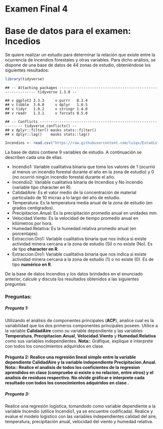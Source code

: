 Examen Final 4
================

# Base de datos para el examen: Incedios

Se quiere realizar un estudio para determinar la relación que existe
entre la ocurrencia de incendios forestales y otras variables. Para
dicho análisis, se dispone de una base de datos de 44 zonas de estudio,
obteniéndose los siguientes resultados:

``` r
library(tidyverse)
```

    ## -- Attaching packages ----------------------------------------------------------- tidyverse 1.3.0 --

    ## v ggplot2 3.3.3     v purrr   0.3.4
    ## v tibble  3.0.0     v dplyr   1.0.5
    ## v tidyr   1.0.2     v stringr 1.4.0
    ## v readr   1.3.1     v forcats 0.5.0

    ## -- Conflicts -------------------------------------------------------------- tidyverse_conflicts() --
    ## x dplyr::filter() masks stats::filter()
    ## x dplyr::lag()    masks stats::lag()

``` r
Incendios <- read.csv("https://raw.githubusercontent.com/luiqs/Estadistica-Aplicada/main/PDB/Incendios.csv")
```

La base de datos contiene 9 variables de estudio. A continuación se
describen cada una de ellas:

-   Incendio1: Variable cualitativa binaria que toma los valores de 1
    (ocurrió al menos un incendio forestal durante el año en la zona de
    estudio) y 0 (no ocurrió ningún incendio forestal durante el año.
-   Incendio2: Variable cualitativa binaria de Incendios y No incendio
    (variable tipo character en R).
-   CalidadAire: Es el valor medio de la concentración de material
    particulado de 10 micras a lo largo del año de estudio.
-   Temperatura: Es la temperatura media anual de la zona de estudio (en
    grados centígrados).
-   Precipitacion.Anual: Es la precipitación promedio anual en
    unidades mm.
-   Velocidad.Viento: Es la velocidad de tiempo promedio anual en
    kilómetros por hora.
-   Humedad.Relativa: Es la humedad relativa promedio anual (en
    porcentajes).
-   Extraccion.Oro1: Variable cualitativa binaria que nos indica si
    existe actividad minera cercana a la zona de estudio (Si) o no
    existe (No). Es de tipo **character en R**.
-   Extraccion.Oro1: Variable cualitativa binaria que nos indica si
    existe actividad minera cercana a la zona de estudio (1) o no existe
    (0). Es de tipo **numérico en R**.

De la base de datos Incendios y los datos brindados en el enunciado
anterior, calcule y discuta los resultados obtenidos a las siguientes
preguntas:

### Preguntas:

##### Pregunta 1:

Utilizando el análisis de componentes principales (**ACP**), analice
cual es la variabilidad que los dos primeros componentes principales
poseen. Utilice a la variable **CalidadAire** como su variable
dependiente y las variables **Temperatura**, **Precipitacion.Anual**,
**Velocidad.Viento** y **Humedad.Relativa** como sus variables
independientes. **Nota:**: Gráfique, explique e interprete con todos los
conocimientos adquiridos en clase.

#### Pregunta 2: Realice una regresión lineal simple entre la variable dependiente **CalidadAire** y la variable independiente **Precipitacion.Anual**. **Nota:**: Realice el analisis de todos los coeficientes de la regresion aprendidos en clase (compruebe si existe o no relacion, entre otros) y el analisis de residuos respectivo. No olvide gráficar e interprete cada resultado con todos los conocimientos adquiridos en clase .

##### Pregunta 3:

Realice una regresión logistica, tomandodo como variable dependiente a
la variable Incendio (utilice Incendio1, ya se encuentre codificada).
Realice y evalue el modelo logistico con las variables independientes
calidad del aire, temperatura, precipitación anual, velocidad del viento
y humedad relativa.
